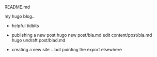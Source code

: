 
README.md

my hugo blog.. 

- helpful tidbits

- publishing a new post
 hugo new post/bla.md
 edit content/post/bla.md
 hugo undraft post/blad.md

- creating a new site .. but pointing the export elsewhere
